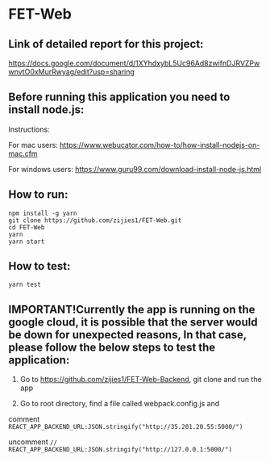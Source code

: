 # FET-Web
## Link of detailed report for this project:
https://docs.google.com/document/d/1XYhdxybL5Uc96Ad8zwifnDJRVZPwwnvtO0xMurRwyag/edit?usp=sharing

## Before running this application you need to install node.js:

Instructions:

For mac users: https://www.webucator.com/how-to/how-install-nodejs-on-mac.cfm

For windows users: https://www.guru99.com/download-install-node-js.html

## How to run:

```
npm install -g yarn
git clone https://github.com/zijies1/FET-Web.git
cd FET-Web
yarn
yarn start
```

## How to test:

```
yarn test
```

## IMPORTANT!Currently the app is running on the google cloud, it is possible that the server would be down for unexpected reasons, In that case, please follow the below steps to test the application:

1. Go to https://github.com/zijies1/FET-Web-Backend, git clone and run the app

2. Go to root directory, find a file called webpack.config.js and 

comment ```REACT_APP_BACKEND_URL:JSON.stringify("http://35.201.20.55:5000/")```

uncomment ```// REACT_APP_BACKEND_URL:JSON.stringify("http://127.0.0.1:5000/")```
